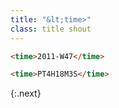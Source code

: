 ```yaml
---
title: "&lt;time>"
class: title shout
---
```

```html
<time>2011-W47</time>
```
```html
<time>PT4H18M3S</time>
```
{:.next}